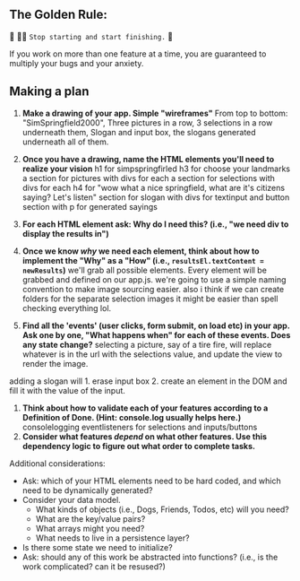 ## The Golden Rule: 

🦸 🦸‍♂️ `Stop starting and start finishing.` 🏁

If you work on more than one feature at a time, you are guaranteed to multiply your bugs and your anxiety.

## Making a plan

1) **Make a drawing of your app. Simple "wireframes"**
From top to bottom: "SimSpringfield2000", Three pictures in a row, 3 selections in a row underneath them, Slogan and input box, the slogans generated underneath all of them.
1) **Once you have a drawing, name the HTML elements you'll need to realize your vision**
h1 for simpspringfirled
h3 for choose your landmarks
a section for pictures with divs for each
a section for selections with divs for each
h4 for "wow what a nice springfield, what are it's citizens saying? Let's listen"
section for slogan with divs for textinput and button
section with p for generated sayings

1) **For each HTML element ask: Why do I need this? (i.e., "we need div to display the results in")** 
1) **Once we know _why_ we need each element, think about how to implement the "Why" as a "How" (i.e., `resultsEl.textContent = newResults`)**
we'll grab all possible elements. Every element will be grabbed and defined on our app.js. we're going to use a simple naming convention to make image sourcing easier. also i think if we can create folders for the separate selection images it might be easier than spell checking everything lol. 
1) **Find all the 'events' (user clicks, form submit, on load etc) in your app. Ask one by one, "What happens when" for each of these events. Does any state change?**
selecting a picture, say of a tire fire, will replace whatever is in the url with the selections value, and update the view to render the image.

adding a slogan will 1. erase input box 2. create an element in the DOM and fill it with the value of the input.

1) **Think about how to validate each of your features according to a Definition of Done. (Hint: console.log usually helps here.)**
consolelogging eventlisteners for selections and inputs/buttons
1) **Consider what features _depend_ on what other features. Use this dependency logic to figure out what order to complete tasks.**

Additional considerations:
- Ask: which of your HTML elements need to be hard coded, and which need to be dynamically generated?
- Consider your data model. 
  - What kinds of objects (i.e., Dogs, Friends, Todos, etc) will you need? 
  - What are the key/value pairs? 
  - What arrays might you need? 
  - What needs to live in a persistence layer?
- Is there some state we need to initialize?
- Ask: should any of this work be abstracted into functions? (i.e., is the work complicated? can it be resused?)
